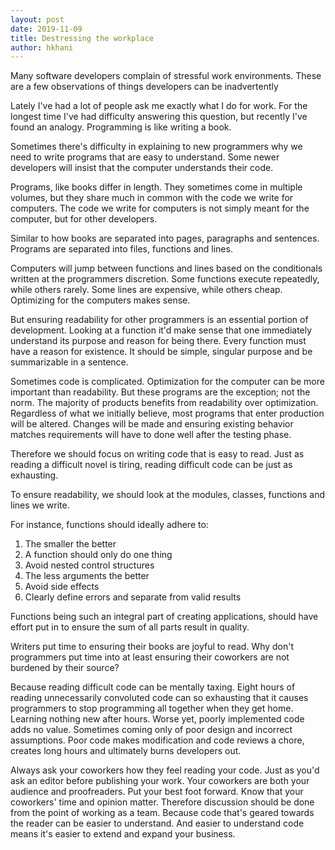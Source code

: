 ```yaml
---
layout: post
date: 2019-11-09
title: Destressing the workplace
author: hkhani
---
```


Many software developers complain of stressful work environments. These are a few observations of things developers can be inadvertently

Lately I've had a lot of people ask me exactly what I do for work. For the longest time I've had difficulty answering this question, but recently I've found an analogy. Programming is like writing a book.

Sometimes there's difficulty in explaining to new programmers why we need to write programs that are easy to understand. Some newer developers will insist that the computer understands their code.

Programs, like books differ in length. They sometimes come in multiple volumes, but they share much in common with the code we write for computers. The code we write for computers is not simply meant for the computer, but for other developers.

Similar to how books are separated into pages, paragraphs and sentences. Programs are separated into files, functions and lines.

Computers will jump between functions and lines based on the conditionals written at the programmers discretion. Some functions execute repeatedly, while others rarely. Some lines are expensive, while others cheap. Optimizing for the computers makes sense.

But ensuring readability for other programmers is an essential portion of development. Looking at a function it'd make sense that one immediately understand its purpose and reason for being there. Every function must have a reason for existence. It should be simple, singular purpose and be summarizable in a sentence.

Sometimes code is complicated. Optimization for the computer can be more important than readability. But these programs are the exception; not the norm. The majority of products benefits from readability over optimization. Regardless of what we initially believe, most programs that enter production will be altered. Changes will be made and ensuring existing behavior matches requirements will have to done well after the testing phase.

Therefore we should focus on writing code that is easy to read. Just as reading a difficult novel is tiring, reading difficult code can be just as exhausting.

To ensure readability, we should look at the modules, classes, functions and lines we write.

For instance, functions should ideally adhere to:

1. The smaller the better
2. A function should only do one thing
3. Avoid nested control structures
4. The less arguments the better
5. Avoid side effects
6. Clearly define errors and separate from valid results

Functions being such an integral part of creating applications, should have effort put in to ensure the sum of all parts result in quality.

Writers put time to ensuring their books are joyful to read. Why don't programmers put time into at least ensuring their coworkers are not burdened by their source?

Because reading difficult code can be mentally taxing. Eight hours of reading unnecessarily convoluted code can so exhausting that it causes programmers to stop programming all together when they get home. Learning nothing new after hours. Worse yet, poorly implemented code adds no value. Sometimes coming only of poor design and incorrect assumptions. Poor code makes modification and code reviews a chore, creates long hours and ultimately burns developers out.

Always ask your coworkers how they feel reading your code. Just as you'd ask an editor before publishing your work. Your coworkers are both your audience and proofreaders. Put your best foot forward. Know that your coworkers' time and opinion matter. Therefore discussion should be done from the point of working as a team. Because code that's geared towards the reader can be easier to understand. And easier to understand code means it's easier to extend and expand your business.
